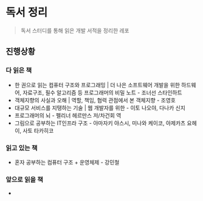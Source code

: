 # 독서 정리
> 독서 스터디를 통해 읽은 개발 서적을 정리한 레포

## 진행상황
### 다 읽은 책
- 한 권으로 읽는 컴퓨터 구조와 프로그래밍 | 더 나은 소프트웨어 개발을 위한 하드웨어, 자료구조, 필수 알고리즘 등 프로그래머의 비밀 노트 - 조너선 스타인하트
- 객체지향의 사실과 오해 | 역할, 책임, 협력 관점에서 본 객체지향 - 조영호
- 대규모 서비스를 지탱하는 기술 | 웹 개발자를 위한 - 이토 나오야, 다나카 신지
- 프로그래머의 뇌 - 펠리너 헤르만스 저/차건회 역
- 그림으로 공부하는 IT인프라 구조 - 야마자키 야스시, 미나와 케이코, 아제카츠 요헤이, 사토 타카히코

### 읽고 있는 책
- 혼자 공부하는 컴퓨터 구조 + 운영체제 - 강민철

### 앞으로 읽을 책
- 
